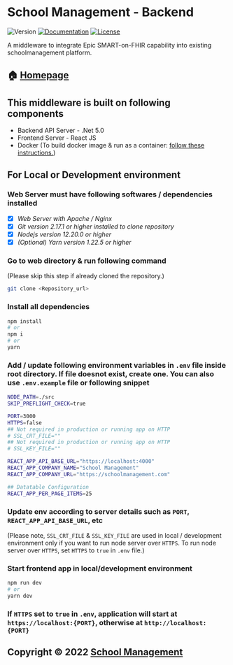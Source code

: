 # School Management - Backend 

![Version](https://img.shields.io/badge/version-1.0.0-blue.svg?cacheSeconds=2592000 "Version")
[![Documentation](https://img.shields.io/badge/documentation-yes-brightgreen.svg)](https://schoolmanagement.com)
[![License](https://img.shields.io/badge/license-schoolmanagement-%236437FF)](https://schoolmanagement.com)

A middleware to integrate Epic SMART-on-FHIR capability into existing schoolmanagement platform.

## 🏠 [Homepage](https://schoolmanagement.com)

## This middleware is built on following components

- Backend API Server - .Net 5.0
- Frontend Server - React JS
- Docker (To build docker image & run as a container: [follow these instructions.](./README-Docker.md))

## For Local or Development environment

### Web Server must have following softwares / dependencies installed

- [x] _Web Server with Apache / Nginx_
- [x] _Git version 2.17.1 or higher installed to clone repository_
- [x] _Nodejs version 12.20.0 or higher_
- [x] _(Optional) Yarn version 1.22.5 or higher_

### Go to web directory & run following command

(Please skip this step if already cloned the repository.)

```bash
git clone <Repository_url>
```

### Install all dependencies

```sh
npm install
# or
npm i
# or
yarn
```

### Add / update following environment variables in `.env` file inside root directory. If file doesnot exist, create one. You can also use `.env.example` file or following snippet

```sh
NODE_PATH=./src
SKIP_PREFLIGHT_CHECK=true

PORT=3000
HTTPS=false
## Not required in production or running app on HTTP
# SSL_CRT_FILE=""
## Not required in production or running app on HTTP
# SSL_KEY_FILE=""

REACT_APP_API_BASE_URL="https://localhost:4000"
REACT_APP_COMPANY_NAME="School Management"
REACT_APP_COMPANY_URL="https://schoolmanagement.com"

## Datatable Configuration
REACT_APP_PER_PAGE_ITEMS=25
```

### Update env according to server details such as `PORT`, `REACT_APP_API_BASE_URL`, etc

(Please note, `SSL_CRT_FILE` & `SSL_KEY_FILE` are used in local / development environment only if you want to run node server over `HTTPS`. To run node server over `HTTPS`, set `HTTPS` to `true` in `.env` file.)

### Start frontend app in local/development environment

```sh
npm run dev
# or
yarn dev
```

### If `HTTPS` set to `true` in `.env`, application will start at `https://localhost:{PORT}`, otherwise at `http://localhost:{PORT}`

## Copyright © 2022 [School Management](https://schoolmanagement.com)
